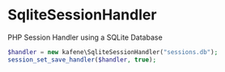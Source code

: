 SqliteSessionHandler
====================

PHP Session Handler using a SQLite Database

```php
$handler = new kafene\SqliteSessionHandler("sessions.db");
session_set_save_handler($handler, true);
```
